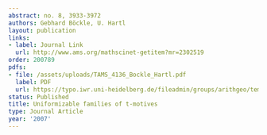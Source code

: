 ```yaml
---
abstract: no. 8, 3933-3972
authors: Gebhard Böckle, U. Hartl
layout: publication
links:
- label: Journal Link
  url: http://www.ams.org/mathscinet-getitem?mr=2302519
order: 200789
pdfs:
- file: /assets/uploads/TAMS_4136_Bockle_Hartl.pdf
  label: PDF
  url: https://typo.iwr.uni-heidelberg.de/fileadmin/groups/arithgeo/templates/data/Gebhard_Boeckle/TAMS_4136_Bockle_Hartl.pdf
status: Published
title: Uniformizable families of t-motives
type: Journal Article
year: '2007'
---
```

